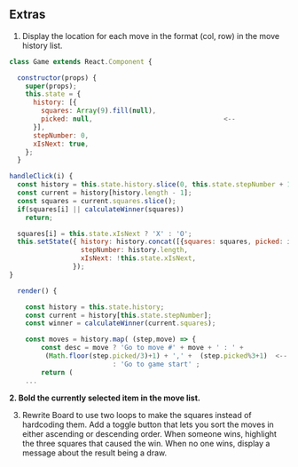 
## Extras

1. Display the location for each move in the format (col, row) in the move history list.

```javascript
class Game extends React.Component {

  constructor(props) {
    super(props);
    this.state = {
      history: [{
        squares: Array(9).fill(null),
        picked: null,                                 <--
      }],
      stepNumber: 0,
      xIsNext: true,
    };
  }
```

```javascript
handleClick(i) {
  const history = this.state.history.slice(0, this.state.stepNumber + 1);
  const current = history[history.length - 1];
  const squares = current.squares.slice();
  if(squares[i] || calculateWinner(squares))
    return;

  squares[i] = this.state.xIsNext ? 'X' : 'O';
  this.setState({ history: history.concat([{squares: squares, picked: i}]) ,   <--
                  stepNumber: history.length,
                  xIsNext: !this.state.xIsNext,
                });
}
```
```javascript
  render() {

    const history = this.state.history;
    const current = history[this.state.stepNumber];
    const winner = calculateWinner(current.squares);

    const moves = history.map( (step,move) => {
        const desc = move ? 'Go to move #' + move + ' : ' +
         (Math.floor(step.picked/3)+1) + ',' +  (step.picked%3+1)  <--
                          : 'Go to game start' ;
        return (
    ...
```


**2. Bold the currently selected item in the move list.**


3. Rewrite Board to use two loops to make the squares instead of hardcoding them.
Add a toggle button that lets you sort the moves in either ascending or descending order.
When someone wins, highlight the three squares that caused the win.
When no one wins, display a message about the result being a draw.
